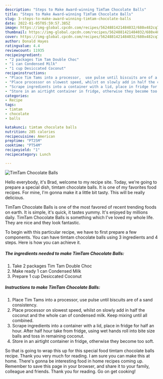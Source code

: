 ```yaml
---
description: "Steps to Make Award-winning TimTam Chocolate Balls"
title: "Steps to Make Award-winning TimTam Chocolate Balls"
slug: 3-steps-to-make-award-winning-timtam-chocolate-balls
date: 2022-01-05T05:59:57.385Z
image: https://img-global.cpcdn.com/recipes/5624881421484032/680x482cq70/timtam-chocolate-balls-recipe-main-photo.jpg
thumbnail: https://img-global.cpcdn.com/recipes/5624881421484032/680x482cq70/timtam-chocolate-balls-recipe-main-photo.jpg
cover: https://img-global.cpcdn.com/recipes/5624881421484032/680x482cq70/timtam-chocolate-balls-recipe-main-photo.jpg
author: Donald Hayes
ratingvalue: 4.4
reviewcount: 11935
recipeingredient:
- "2 packages Tim Tam Double Choc"
- "1 can Condensed Milk"
- "1 cup Desiccated Coconut"
recipeinstructions:
- "Place Tim Tams into a processor,  use pulse until biscuits are of a sand consistency."
- "Place processor on slowest speed, whilst on slowly add in half the coconut and the whole can of condensed milk. Keep mixing until all combined."
- "Scrape ingredients into a container with a lid, place in fridge for half an hour. After half hour take from fridge, using wet hands roll into bite size balls and toss in remaining coconut."
- "Store in an airtight container in fridge, otherwise they become too soft."
categories:
- Recipe
tags:
- timtam
- chocolate
- balls

katakunci: timtam chocolate balls 
nutrition: 285 calories
recipecuisine: American
preptime: "PT25M"
cooktime: "PT54M"
recipeyield: "1"
recipecategory: Lunch

---
```



![TimTam Chocolate Balls](https://img-global.cpcdn.com/recipes/5624881421484032/680x482cq70/timtam-chocolate-balls-recipe-main-photo.jpg)

Hello everybody, it's Brad, welcome to my recipe site. Today, we're going to prepare a special dish, timtam chocolate balls. It is one of my favorites food recipes. For mine, I'm gonna make it a little bit tasty. This will be really delicious.



TimTam Chocolate Balls is one of the most favored of recent trending foods on earth. It is simple, it's quick, it tastes yummy. It's enjoyed by millions daily. TimTam Chocolate Balls is something which I've loved my whole life. They are nice and they look fantastic.


To begin with this particular recipe, we have to first prepare a few components. You can have timtam chocolate balls using 3 ingredients and 4 steps. Here is how you can achieve it.

<!--inarticleads1-->

##### The ingredients needed to make TimTam Chocolate Balls:

1. Take 2 packages Tim Tam Double Choc
1. Make ready 1 can Condensed Milk
1. Prepare 1 cup Desiccated Coconut




<!--inarticleads2-->

##### Instructions to make TimTam Chocolate Balls:

1. Place Tim Tams into a processor,  use pulse until biscuits are of a sand consistency.
1. Place processor on slowest speed, whilst on slowly add in half the coconut and the whole can of condensed milk. Keep mixing until all combined.
1. Scrape ingredients into a container with a lid, place in fridge for half an hour. After half hour take from fridge, using wet hands roll into bite size balls and toss in remaining coconut.
1. Store in an airtight container in fridge, otherwise they become too soft.




So that is going to wrap this up for this special food timtam chocolate balls recipe. Thank you very much for reading. I am sure you can make this at home. There's gonna be interesting food in home recipes coming up. Remember to save this page in your browser, and share it to your family, colleague and friends. Thank you for reading. Go on get cooking!
